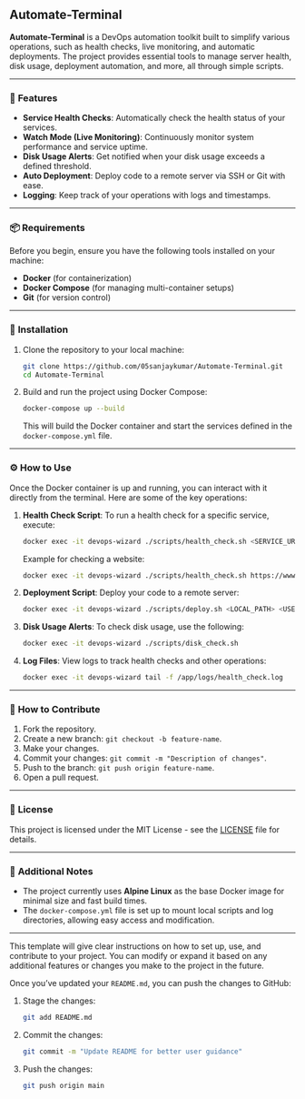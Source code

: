 ## Automate-Terminal

**Automate-Terminal** is a DevOps automation toolkit built to simplify various operations, such as health checks, live monitoring, and automatic deployments. The project provides essential tools to manage server health, disk usage, deployment automation, and more, all through simple scripts.

---

### 📝 **Features**

* **Service Health Checks**: Automatically check the health status of your services.
* **Watch Mode (Live Monitoring)**: Continuously monitor system performance and service uptime.
* **Disk Usage Alerts**: Get notified when your disk usage exceeds a defined threshold.
* **Auto Deployment**: Deploy code to a remote server via SSH or Git with ease.
* **Logging**: Keep track of your operations with logs and timestamps.

---

### 📦 **Requirements**

Before you begin, ensure you have the following tools installed on your machine:

* **Docker** (for containerization)
* **Docker Compose** (for managing multi-container setups)
* **Git** (for version control)

---

### 🚀 **Installation**

1. Clone the repository to your local machine:

   ```bash
   git clone https://github.com/05sanjaykumar/Automate-Terminal.git
   cd Automate-Terminal
   ```

2. Build and run the project using Docker Compose:

   ```bash
   docker-compose up --build
   ```

   This will build the Docker container and start the services defined in the `docker-compose.yml` file.

---

### ⚙️ **How to Use**

Once the Docker container is up and running, you can interact with it directly from the terminal. Here are some of the key operations:

1. **Health Check Script**: To run a health check for a specific service, execute:

   ```bash
   docker exec -it devops-wizard ./scripts/health_check.sh <SERVICE_URL>
   ```

   Example for checking a website:

   ```bash
   docker exec -it devops-wizard ./scripts/health_check.sh https://www.example.com
   ```

2. **Deployment Script**: Deploy your code to a remote server:

   ```bash
   docker exec -it devops-wizard ./scripts/deploy.sh <LOCAL_PATH> <USER@HOST> <REMOTE_PATH>
   ```

3. **Disk Usage Alerts**: To check disk usage, use the following:

   ```bash
   docker exec -it devops-wizard ./scripts/disk_check.sh
   ```

4. **Log Files**: View logs to track health checks and other operations:

   ```bash
   docker exec -it devops-wizard tail -f /app/logs/health_check.log
   ```

---

### 🔧 **How to Contribute**

1. Fork the repository.
2. Create a new branch: `git checkout -b feature-name`.
3. Make your changes.
4. Commit your changes: `git commit -m "Description of changes"`.
5. Push to the branch: `git push origin feature-name`.
6. Open a pull request.

---

### 📜 **License**

This project is licensed under the MIT License - see the [LICENSE](LICENSE) file for details.

---

### 📢 **Additional Notes**

* The project currently uses **Alpine Linux** as the base Docker image for minimal size and fast build times.
* The `docker-compose.yml` file is set up to mount local scripts and log directories, allowing easy access and modification.

---

This template will give clear instructions on how to set up, use, and contribute to your project. You can modify or expand it based on any additional features or changes you make to the project in the future.

Once you’ve updated your `README.md`, you can push the changes to GitHub:

1. Stage the changes:

   ```bash
   git add README.md
   ```

2. Commit the changes:

   ```bash
   git commit -m "Update README for better user guidance"
   ```

3. Push the changes:

   ```bash
   git push origin main
   ```

